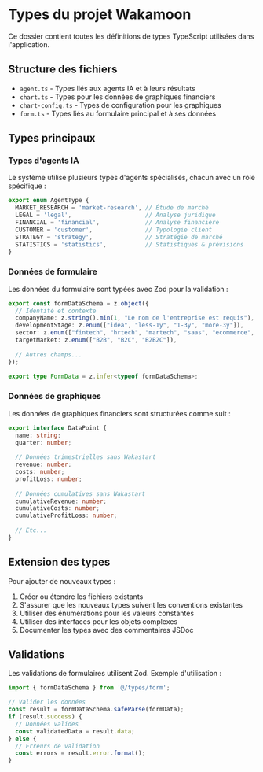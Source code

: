 # Types du projet Wakamoon

Ce dossier contient toutes les définitions de types TypeScript utilisées dans l'application.

## Structure des fichiers

- `agent.ts` - Types liés aux agents IA et à leurs résultats
- `chart.ts` - Types pour les données de graphiques financiers
- `chart-config.ts` - Types de configuration pour les graphiques
- `form.ts` - Types liés au formulaire principal et à ses données

## Types principaux

### Types d'agents IA

Le système utilise plusieurs types d'agents spécialisés, chacun avec un rôle spécifique :

```typescript
export enum AgentType {
  MARKET_RESEARCH = 'market-research', // Étude de marché
  LEGAL = 'legal',                     // Analyse juridique
  FINANCIAL = 'financial',             // Analyse financière
  CUSTOMER = 'customer',               // Typologie client
  STRATEGY = 'strategy',               // Stratégie de marché
  STATISTICS = 'statistics',           // Statistiques & prévisions
}
```

### Données de formulaire

Les données du formulaire sont typées avec Zod pour la validation :

```typescript
export const formDataSchema = z.object({
  // Identité et contexte
  companyName: z.string().min(1, "Le nom de l'entreprise est requis"),
  developmentStage: z.enum(["idea", "less-1y", "1-3y", "more-3y"]),
  sector: z.enum(["fintech", "hrtech", "martech", "saas", "ecommerce", "other"]),
  targetMarket: z.enum(["B2B", "B2C", "B2B2C"]),
  
  // Autres champs...
});

export type FormData = z.infer<typeof formDataSchema>;
```

### Données de graphiques

Les données de graphiques financiers sont structurées comme suit :

```typescript
export interface DataPoint {
  name: string;
  quarter: number;
  
  // Données trimestrielles sans Wakastart
  revenue: number;
  costs: number;
  profitLoss: number;
  
  // Données cumulatives sans Wakastart
  cumulativeRevenue: number;
  cumulativeCosts: number;
  cumulativeProfitLoss: number;
  
  // Etc...
}
```

## Extension des types

Pour ajouter de nouveaux types :

1. Créer ou étendre les fichiers existants
2. S'assurer que les nouveaux types suivent les conventions existantes
3. Utiliser des énumérations pour les valeurs constantes
4. Utiliser des interfaces pour les objets complexes
5. Documenter les types avec des commentaires JSDoc

## Validations

Les validations de formulaires utilisent Zod. Exemple d'utilisation :

```typescript
import { formDataSchema } from '@/types/form';

// Valider les données
const result = formDataSchema.safeParse(formData);
if (result.success) {
  // Données valides
  const validatedData = result.data;
} else {
  // Erreurs de validation
  const errors = result.error.format();
}
```
